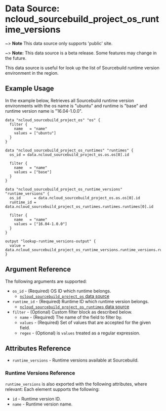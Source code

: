 # Data Source: ncloud_sourcebuild_project_os_runtime_versions

~> **Note** This data source only supports 'public' site.

~> **Note:** This data source is a beta release. Some features may change in the future.

This data source is useful for look up the list of Sourcebuild runtime version environment in the region.

## Example Usage

In the example below, Retrieves all Sourcebuild runtime version environments with the os name is "ubuntu" and runtime is "base" and runtime version name is "16.04-1.0.0".

```hcl
data "ncloud_sourcebuild_project_os" "os" {
  filter {
    name   = "name"
    values = ["ubuntu"]
  }
}

data "ncloud_sourcebuild_project_os_runtimes" "runtimes" {
  os_id = data.ncloud_sourcebuild_project_os.os.os[0].id

  filter {
    name   = "name"
    values = ["base"]
  }
}

data "ncloud_sourcebuild_project_os_runtime_versions" "runtime_versions" {
  os_id      = data.ncloud_sourcebuild_project_os.os.os[0].id
  runtime_id = data.ncloud_sourcebuild_project_os_runtimes.runtimes.runtimes[0].id

  filter {
    name   = "name"
    values = ["16.04-1.0.0"]
  }
}

output "lookup-runtime_versions-output" {
  value = data.ncloud_sourcebuild_project_os_runtime_versions.runtime_versions.runtime_versions
}
```

## Argument Reference

The following arguments are supported:

* `os_id` - (Required) OS ID which runtime belongs.
    * [`ncloud_sourcebuild_project_os` data source](./data-sources/sourcebuild_project_os.md)
* `runtime_id` - (Required) Runtime ID which runtime version belongs.
    * [`ncloud_sourcebuild_project_os_runtimes` data source](./data-sources/sourcebuild_project_os_runtimes.md)
* `filter` - (Optional) Custom filter block as described below.
    * `name` - (Required) The name of the field to filter by.
    * `values` - (Required) Set of values that are accepted for the given field.
    * `regex` - (Optional) is `values` treated as a regular expression.

## Attributes Reference

* `runtime_versions` - Runtime versions available at Sourcebuild.

### Runtime Versions Reference

`runtime_versions` is also exported with the following attributes, where relevant: Each element supports the following:

* `id` - Runtime version ID.
* `name` - Runtime version name.
